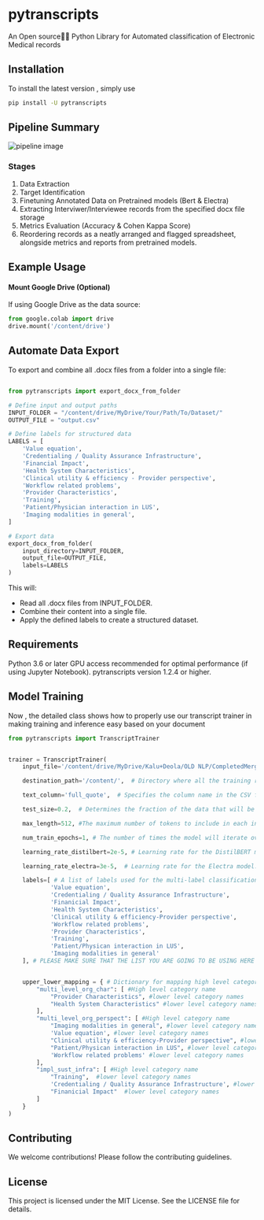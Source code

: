 # pytranscripts
An Open source👨‍🔧 Python Library for Automated classification of Electronic Medical records 

## Installation
To install the latest version , simply use

```sh
pip install -U pytranscripts
```

## Pipeline Summary
![pipeline image](assets/edited_nlp_workflow.png)

### Stages
1. Data Extraction
2. Target Identification
3. Finetuning Annotated Data on Pretrained models (Bert & Electra)
4. Extracting Interviwer/Interviewee records from the specified docx file storage
5. Metrics Evaluation (Accuracy & Cohen Kappa Score)
6. Reordering records as a neatly arranged and flagged spreadsheet, alongside metrics and reports from pretrained models.

## Example Usage

#### Mount Google Drive (Optional)
If using Google Drive as the data source:

```python
from google.colab import drive
drive.mount('/content/drive')
```


## Automate Data Export

To export and combine all .docx files from a folder into a single file:


```python

from pytranscripts import export_docx_from_folder

# Define input and output paths
INPUT_FOLDER = "/content/drive/MyDrive/Your/Path/To/Dataset/"
OUTPUT_FILE = "output.csv"

# Define labels for structured data
LABELS = [
    'Value equation',
    'Credentialing / Quality Assurance Infrastructure',
    'Financial Impact',
    'Health System Characteristics',
    'Clinical utility & efficiency - Provider perspective',
    'Workflow related problems',
    'Provider Characteristics',
    'Training',
    'Patient/Physician interaction in LUS',
    'Imaging modalities in general',
]

# Export data
export_docx_from_folder(
    input_directory=INPUT_FOLDER,
    output_file=OUTPUT_FILE,
    labels=LABELS
)
```

This will:

- Read all .docx files from INPUT_FOLDER.
- Combine their content into a single file.
- Apply the defined labels to create a structured dataset.

## Requirements
Python 3.6 or later
GPU access recommended for optimal performance (if using Jupyter Notebook).
pytranscripts version 1.2.4 or higher.


## Model Training
Now , the detailed class shows how to properly use our transcript trainer in making training and inference easy based on your document


```python
from pytranscripts import TranscriptTrainer


trainer = TranscriptTrainer(
    input_file='/content/drive/MyDrive/Kalu+Deola/OLD NLP/CompletedMerged.xlsx',  # Path to the CSV / XLSX file containing the tagged documents. This is the main data source for training and evaluation.

    destination_path='/content/',  # Directory where all the training results, models, and logs will be saved. , We are using colab path to make things seamless

    text_column='full_quote',  # Specifies the column name in the CSV file that contains the text data to be used for training.

    test_size=0.2,  # Determines the fraction of the data that will be used for testing the model, instead of training it. Here, 20% of data will be used for testing.

    max_length=512, #The maximum number of tokens to include in each input sequence, this helps in managing memory and computational resources. Sequences longer than this will be truncated.

    num_train_epochs=1, # The number of times the model will iterate over the entire training dataset during training. More epochs will mean more training.

    learning_rate_distilbert=2e-5, # Learning rate for the DistilBERT model. This controls the step size during model optimization, lower values mean smaller updates to the model.

    learning_rate_electra=3e-5,  # Learning rate for the Electra model.  This controls the step size during model optimization, lower values mean smaller updates to the model.

    labels=[ # A list of labels used for the multi-label classification task. Each label corresponds to a category the model will try to identify in the text.
            'Value equation',
            'Credentialing / Quality Assurance Infrastructure',
            'Finanicial Impact',
            'Health System Characteristics',
            'Clinical utility & efficiency-Provider perspective',
            'Workflow related problems',
            'Provider Characteristics',
            'Training',
            'Patient/Physican interaction in LUS',
            'Imaging modalities in general'
    ], # PLEASE MAKE SURE THAT THE LIST YOU ARE GOING TO BE USING HERE MATCHES THE ONE IN YOUR INPUT FILE


    upper_lower_mapping = { # Dictionary for mapping high level categories to lower level categories
        "multi_level_org_char": [ #High level category name
            "Provider Characteristics", #lower level category names
            "Health System Characteristics" #lower level category names
        ],
        "multi_level_org_perspect": [ #High level category name
            "Imaging modalities in general", #lower level category names
            'Value equation', #lower level category names
            "Clinical utility & efficiency-Provider perspective", #lower level category names
            "Patient/Physican interaction in LUS", #lower level category names
            'Workflow related problems' #lower level category names
        ],
        "impl_sust_infra": [ #High level category name
            "Training",  #lower level category names
            'Credentialing / Quality Assurance Infrastructure', #lower level category names
            "Finanicial Impact"  #lower level category names
        ]
    }
)
```

## Contributing
We welcome contributions! Please follow the contributing guidelines.

## License
This project is licensed under the MIT License. See the LICENSE file for details.



